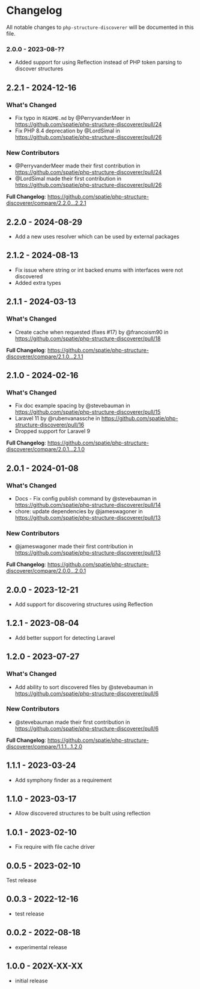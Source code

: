 # Changelog

All notable changes to `php-structure-discoverer` will be documented in this file.

### 2.0.0 - 2023-08-??

- Added support for using Reflection instead of PHP token parsing to discover structures

## 2.2.1 - 2024-12-16

### What's Changed

* Fix typo in `README.md` by @PerryvanderMeer in https://github.com/spatie/php-structure-discoverer/pull/24
* Fix PHP 8.4 deprecation by @LordSimal in https://github.com/spatie/php-structure-discoverer/pull/26

### New Contributors

* @PerryvanderMeer made their first contribution in https://github.com/spatie/php-structure-discoverer/pull/24
* @LordSimal made their first contribution in https://github.com/spatie/php-structure-discoverer/pull/26

**Full Changelog**: https://github.com/spatie/php-structure-discoverer/compare/2.2.0...2.2.1

## 2.2.0 - 2024-08-29

- Add a new uses resolver which can be used by external packages

## 2.1.2 - 2024-08-13

- Fix issue where string or int backed enums with interfaces were not discovered
- Added extra types

## 2.1.1 - 2024-03-13

### What's Changed

* Create cache when requested (fixes #17) by @francoism90 in https://github.com/spatie/php-structure-discoverer/pull/18

**Full Changelog**: https://github.com/spatie/php-structure-discoverer/compare/2.1.0...2.1.1

## 2.1.0 - 2024-02-16

### What's Changed

* Fix doc example spacing by @stevebauman in https://github.com/spatie/php-structure-discoverer/pull/15
* Laravel 11 by @rubenvanassche in https://github.com/spatie/php-structure-discoverer/pull/16
* Dropped support for Laravel 9

**Full Changelog**: https://github.com/spatie/php-structure-discoverer/compare/2.0.1...2.1.0

## 2.0.1 - 2024-01-08

### What's Changed

* Docs - Fix config publish command by @stevebauman in https://github.com/spatie/php-structure-discoverer/pull/14
* chore: update dependencies by @jameswagoner in https://github.com/spatie/php-structure-discoverer/pull/13

### New Contributors

* @jameswagoner made their first contribution in https://github.com/spatie/php-structure-discoverer/pull/13

**Full Changelog**: https://github.com/spatie/php-structure-discoverer/compare/2.0.0...2.0.1

## 2.0.0 - 2023-12-21

- Add support for discovering structures using Reflection

## 1.2.1 - 2023-08-04

- Add better support for detecting Laravel

## 1.2.0 - 2023-07-27

### What's Changed

- Add ability to sort discovered files by @stevebauman in https://github.com/spatie/php-structure-discoverer/pull/6

### New Contributors

- @stevebauman made their first contribution in https://github.com/spatie/php-structure-discoverer/pull/6

**Full Changelog**: https://github.com/spatie/php-structure-discoverer/compare/1.1.1...1.2.0

## 1.1.1 - 2023-03-24

- Add symphony finder as a requirement

## 1.1.0 - 2023-03-17

- Allow discovered structures to be built using reflection

## 1.0.1 - 2023-02-10

- Fix require with file cache driver

## 0.0.5 - 2023-02-10

Test release

## 0.0.3 - 2022-12-16

- test release

## 0.0.2 - 2022-08-18

- experimental release

## 1.0.0 - 202X-XX-XX

- initial release
